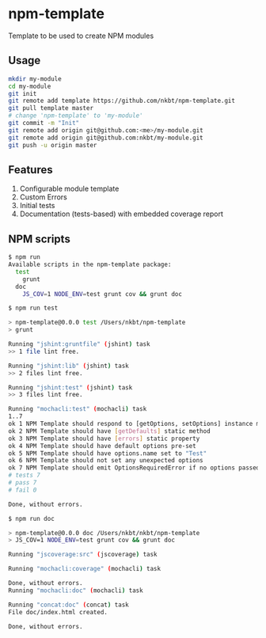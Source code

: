 npm-template
=================

Template to be used to create NPM modules

## Usage

```bash
mkdir my-module
cd my-module
git init
git remote add template https://github.com/nkbt/npm-template.git
git pull template master
# change 'npm-template' to 'my-module'
git commit -m "Init"
git remote add origin git@github.com:<me>/my-module.git
git remote add origin git@github.com:nkbt/my-module.git
git push -u origin master
```

## Features

1. Configurable module template
1. Custom Errors
1. Initial tests
1. Documentation (tests-based) with embedded coverage report


## NPM scripts

```bash
$ npm run
Available scripts in the npm-template package:
  test
    grunt
  doc
    JS_COV=1 NODE_ENV=test grunt cov && grunt doc

```

```bash
$ npm run test

> npm-template@0.0.0 test /Users/nkbt/npm-template
> grunt

Running "jshint:gruntfile" (jshint) task
>> 1 file lint free.

Running "jshint:lib" (jshint) task
>> 2 files lint free.

Running "jshint:test" (jshint) task
>> 3 files lint free.

Running "mochacli:test" (mochacli) task
1..7
ok 1 NPM Template should respond to [getOptions, setOptions] instance methods
ok 2 NPM Template should have [getDefaults] static method
ok 3 NPM Template should have [errors] static property
ok 4 NPM Template should have default options pre-set
ok 5 NPM Template should have options.name set to "Test"
ok 6 NPM Template should not set any unexpected options
ok 7 NPM Template should emit OptionsRequiredError if no options passed
# tests 7
# pass 7
# fail 0

Done, without errors.
```

```bash
$ npm run doc

> npm-template@0.0.0 doc /Users/nkbt/nkbt/npm-template
> JS_COV=1 NODE_ENV=test grunt cov && grunt doc

Running "jscoverage:src" (jscoverage) task

Running "mochacli:coverage" (mochacli) task

Done, without errors.
Running "mochacli:doc" (mochacli) task

Running "concat:doc" (concat) task
File doc/index.html created.

Done, without errors.
```